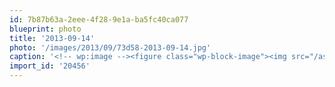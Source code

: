 ```yaml
---
id: 7b87b63a-2eee-4f28-9e1a-ba5fc40ca077
blueprint: photo
title: '2013-09-14'
photo: '/images/2013/09/73d58-2013-09-14.jpg'
caption: '<!-- wp:image --><figure class="wp-block-image"><img src="/assets/images/2013/09/73d58-2013-09-14.jpg" /></figure><!-- /wp:image --><!-- wp:paragraph --><p>All the burger things</p><!-- /wp:paragraph -->'
import_id: '20456'
---
```

